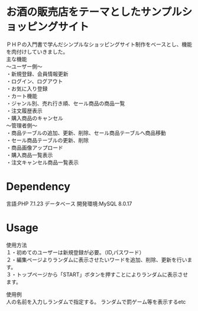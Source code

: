 # お酒の販売店をテーマとしたサンプルショッピングサイト
ＰＨＰの入門書で学んだシンプルなショッピングサイト制作をベースとし、機能を肉付けしていきました。  
主な機能  
～ユーザー側～    
・新規登録、会員情報更新    
・ログイン、ログアウト    
・お気に入り登録    
・カート機能  
・ジャンル別、売れ行き順、セール商品の商品一覧  
・注文履歴表示  
・購入商品のキャンセル  
～管理者側～  
・商品テーブルの追加、更新、削除、セール商品テーブルへ商品移動  
・セール商品テーブルの更新、削除  
・商品画像アップロード  
・購入商品一覧表示  
・注文キャンセル商品一覧表示    
# Dependency
言語:PHP 7.1.23 データベース 開発環境:MySQL 8.0.17
# Usage
使用方法  
１・初めてのユーザーは新規登録が必要。（ID,パスワード）  
２・編集ページよりランダムに表示させたいワードを追加、削除、更新を行います。  
３・トップページから「START」ボタンを押すことによりランダムに表示させます。  

使用例  
人の名前を入力しランダムで指定する。
ランダムで罰ゲーム等を表示するetc





